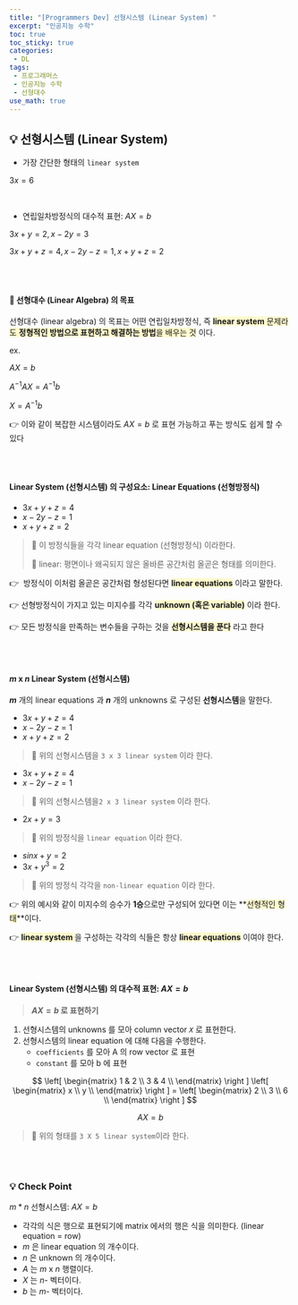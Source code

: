 ```yaml
---
title: "[Programmers Dev] 선형시스템 (Linear System) "
excerpt: "인공지능 수학"
toc: true
toc_sticky: true
categories:
 - DL
tags:
 - 프로그래머스
 - 인공지능 수학
 - 선형대수
use_math: true
---
```


## &#128161; 선형시스템 (Linear System)

- 가장 간단한 형태의 `linear system` 

$3x = 6$ 

<br/>

- 연립일차방정식의 대수적 표현: $AX = b$

$3x + y = 2, x - 2y = 3$

$3x + y + z = 4, x -2y - z =1, x +y + z = 2$

<br/>

<br/>

#### &#128204; 선형대수 (Linear Algebra) 의 목표

선형대수 (linear algebra) 의 목표는 어떤 연립일차방정식, 즉 <span style="background-color:#fffacd">**linear system** 문제라도 **정형적인 방법으로 표현하고 해결하는 방법**을 배우는 것</span> 이다.

ex.

$AX = b$

$A^{-1}AX = A^{-1}b$

$X = A^{-1}b$

&#128073; 이와 같이 복잡한 시스템이라도 $AX = b$ 로 표현 가능하고 푸는 방식도 쉽게 할 수 있다

<br/>

<br/>

#### Linear System (선형시스템) 의 구성요소: Linear Equations (선형방정식)

- $3x+y+z =4$
- $x-2y-z=1$
- $x+y+z=2$

> &#128173; 이 방정식들을 각각 linear equation (선형방정식) 이라한다.
>
> &#128173; linear: 평면이나 왜곡되지 않은 올바른 공간처럼 올곧은 형태를 의미한다.

&#128073;  방정식이 이처럼 올곧은 공간처럼 형성된다면 **<span style="background-color:#fffacd">linear equations</span>** 이라고 말한다.

&#128073; 선형방정식이 가지고 있는 미지수를 각각 **<span style="background-color:#fffacd">unknown (혹은 variable)</span>** 이라 한다.

&#128073; 모든 방정식을 만족하는 변수들을 구하는 것을 **<span style="background-color:#fffacd">선형시스템을 푼다</span>** 라고 한다

<br/>

<br/>

#### $m$ x $n$ Linear System (선형시스템)

**$m$** 개의 linear equations 과 **$n$** 개의 unknowns 로 구성된 **선형시스템**을 말한다.

- $3x + y + z =4$
- $x-2y-z =1$
- $x+y+z=2$

> &#128173; 위의 선형시스템을 <code>3 x 3 linear system</code> 이라 한다.

- $3x+y+z=4$
- $x-2y-z=1$

> &#128173; 위의 선형시스템을<code>2 x 3 linear system</code> 이라 한다.

- $2x+y=3$

> &#128173; 위의 방정식을 <code>linear equation</code> 이라 한다.

- $sinx + y =2$
- $3x+y^3 = 2$

> &#128173; 위의 방정식 각각을 <code>non-linear equation</code> 이라 한다.

&#128073; 위의 예시와 같이 미지수의 승수가 **1승**으로만 구성되어 있다면 이는 **<span style="background-color:#fffacd">선형적인 형태</span>**이다.

&#128073; **<span style="background-color:#fffacd">linear system </span>** 을 구성하는 각각의 식들은 항상 **<span style="background-color:#fffacd">linear equations</span>** 이여야 한다.

<br/>

<br/>

#### Linear System (선형시스템) 의 대수적 표현: $AX=b$

> **$AX=b$ 로 표현하기**

1. 선형시스템의 unknowns 를 모아 column vector <code>$X$</code> 로 표현한다.
2. 선형시스템의 linear equation 에 대해 다음을 수행한다.
   - <code>coefficients</code> 를 모아 A 의 row vector 로 표현
   - <code>constant</code> 를 모아 b 에 표현

$$
\left[
\begin{matrix}
1 & 2 \\
3 & 4 \\
\end{matrix}
\right
] \left[
\begin{matrix}
x \\
y \\
\end{matrix}
\right
]  = \left[
\begin{matrix}
2 \\
3  \\
6 \\
\end{matrix}
\right
] 
$$

$$
A X = b
$$

> &#128173; 위의 형태를 <code>3 X 5 linear system</code>이라 한다.

<br/>

<br/>

### &#128161; Check Point

$m*n$ 선형시스템: $AX=b$

- 각각의 식은 행으로 표현되기에 matrix 에서의 행은 식을 의미한다. (linear equation = row) 
- $m$ 은 linear equation 의 개수이다.
- $n$ 은 unknown 의 개수이다.
- $A$ 는 $m$ x $n$ 행렬이다.
- $X$ 는 $n$- 벡터이다.
- $b$ 는 $m$- 벡터이다.



